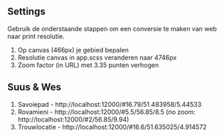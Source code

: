 Settings
-----
Gebruik de onderstaande stappen om een conversie te maken van web naar print resolutie.
1. Op canvas (466px) je gebied bepalen
2. Resolutie canvas in app.scss veranderen naar 4746px
3. Zoom factor (in URL) met 3.35 punten verhogen

Suus & Wes
-----

1. Savoiepad - http://localhost:12000/#16.79/51.483958/5.44533
2. Rovamieni - http://localhost:12000/#5.5/56.85/8.5    (no zoom: http://localhost:12000/#2/56.85/9.94)
3. Trouwlocatie - http://localhost:12000/#16.6/51.635025/4.914572
